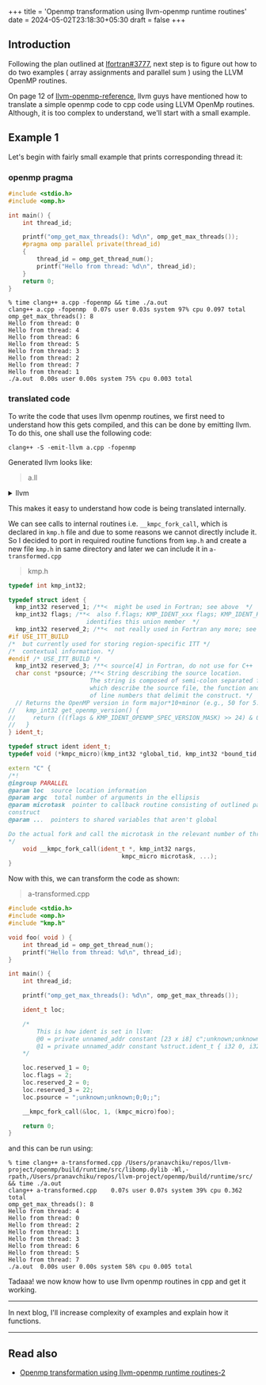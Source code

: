 +++
title = 'Openmp transformation using llvm-openmp runtime routines'
date = 2024-05-02T23:18:30+05:30
draft = false
+++

## Introduction

Following the plan outlined at [lfortran#3777](https://github.com/lfortran/lfortran/issues/3777#issuecomment-2079723728), next step is to figure out how to do two examples ( array assignments and parallel sum ) using the LLVM OpenMP routines.

On page 12 of [llvm-openmp-reference](https://raw.githubusercontent.com/llvm/llvm-project/main/openmp/runtime/doc/Reference.pdf), llvm guys have mentioned how to translate a simple openmp code to cpp code using LLVM OpenMp routines. Although, it is too complex to understand, we'll start with a small example.

## Example 1

Let's begin with fairly small example that prints corresponding thread it:

### openmp pragma

```cpp
#include <stdio.h>
#include <omp.h>

int main() {
    int thread_id;

    printf("omp_get_max_threads(): %d\n", omp_get_max_threads());
    #pragma omp parallel private(thread_id)
    {
        thread_id = omp_get_thread_num();
        printf("Hello from thread: %d\n", thread_id);
    }
    return 0;
}
```

```console
% time clang++ a.cpp -fopenmp && time ./a.out
clang++ a.cpp -fopenmp  0.07s user 0.03s system 97% cpu 0.097 total
omp_get_max_threads(): 8
Hello from thread: 0
Hello from thread: 4
Hello from thread: 6
Hello from thread: 5
Hello from thread: 3
Hello from thread: 2
Hello from thread: 7
Hello from thread: 1
./a.out  0.00s user 0.00s system 75% cpu 0.003 total
```

### translated code

To write the code that uses llvm openmp routines, we first need to understand how this gets compiled, and this can be done by emitting llvm. To do this, one shall use the following code:

```
clang++ -S -emit-llvm a.cpp -fopenmp
```

Generated llvm looks like:

> a.ll

<details>


<summary> llvm </summary>

```llvm
; ModuleID = 'a.cpp'
source_filename = "a.cpp"
target datalayout = "e-m:o-i64:64-i128:128-n32:64-S128"
target triple = "arm64-apple-macosx14.0.0"

%struct.ident_t = type { i32, i32, i32, i32, ptr }

@.str = private unnamed_addr constant [27 x i8] c"omp_get_max_threads(): %d\0A\00", align 1
@.str.1 = private unnamed_addr constant [23 x i8] c"Hello from thread: %d\0A\00", align 1
@0 = private unnamed_addr constant [23 x i8] c";unknown;unknown;0;0;;\00", align 1
@1 = private unnamed_addr constant %struct.ident_t { i32 0, i32 2, i32 0, i32 22, ptr @0 }, align 8

; Function Attrs: mustprogress noinline norecurse optnone ssp uwtable(sync)
define noundef i32 @main() #0 {
  %1 = alloca i32, align 4
  %2 = alloca i32, align 4
  store i32 0, ptr %1, align 4
  %3 = call i32 @omp_get_max_threads()
  %4 = call i32 (ptr, ...) @printf(ptr noundef @.str, i32 noundef %3)
  call void (ptr, i32, ptr, ...) @__kmpc_fork_call(ptr @1, i32 0, ptr @main.omp_outlined)
  ret i32 0
}

declare i32 @printf(ptr noundef, ...) #1

declare i32 @omp_get_max_threads() #1

; Function Attrs: noinline norecurse nounwind optnone ssp uwtable(sync)
define internal void @main.omp_outlined(ptr noalias noundef %0, ptr noalias noundef %1) #2 personality ptr @__gxx_personality_v0 {
  %3 = alloca ptr, align 8
  %4 = alloca ptr, align 8
  %5 = alloca i32, align 4
  store ptr %0, ptr %3, align 8
  store ptr %1, ptr %4, align 8
  %6 = invoke i32 @omp_get_thread_num()
          to label %7 unwind label %11

7:                                                ; preds = %2
  store i32 %6, ptr %5, align 4
  %8 = load i32, ptr %5, align 4
  %9 = invoke i32 (ptr, ...) @printf(ptr noundef @.str.1, i32 noundef %8)
          to label %10 unwind label %11

10:                                               ; preds = %7
  ret void

11:                                               ; preds = %7, %2
  %12 = landingpad { ptr, i32 }
          catch ptr null
  %13 = extractvalue { ptr, i32 } %12, 0
  call void @__clang_call_terminate(ptr %13) #5
  unreachable
}

declare i32 @omp_get_thread_num() #1

declare i32 @__gxx_personality_v0(...)

; Function Attrs: noinline noreturn nounwind ssp uwtable(sync)
define linkonce_odr hidden void @__clang_call_terminate(ptr noundef %0) #3 {
  %2 = call ptr @__cxa_begin_catch(ptr %0) #4
  call void @_ZSt9terminatev() #5
  unreachable
}

declare ptr @__cxa_begin_catch(ptr)

declare void @_ZSt9terminatev()

; Function Attrs: nounwind
declare !callback !6 void @__kmpc_fork_call(ptr, i32, ptr, ...) #4

attributes #0 = { mustprogress noinline norecurse optnone ssp uwtable(sync) "frame-pointer"="non-leaf" "no-trapping-math"="true" "stack-protector-buffer-size"="8" "target-cpu"="apple-m1" "target-features"="+aes,+complxnum,+crc,+dotprod,+fp-armv8,+fp16fml,+fullfp16,+jsconv,+lse,+neon,+pauth,+ras,+rcpc,+rdm,+sha2,+sha3,+v8.1a,+v8.2a,+v8.3a,+v8.4a,+v8.5a,+v8a,+zcm,+zcz" }
attributes #1 = { "frame-pointer"="non-leaf" "no-trapping-math"="true" "stack-protector-buffer-size"="8" "target-cpu"="apple-m1" "target-features"="+aes,+complxnum,+crc,+dotprod,+fp-armv8,+fp16fml,+fullfp16,+jsconv,+lse,+neon,+pauth,+ras,+rcpc,+rdm,+sha2,+sha3,+v8.1a,+v8.2a,+v8.3a,+v8.4a,+v8.5a,+v8a,+zcm,+zcz" }
attributes #2 = { noinline norecurse nounwind optnone ssp uwtable(sync) "frame-pointer"="non-leaf" "no-trapping-math"="true" "stack-protector-buffer-size"="8" "target-cpu"="apple-m1" "target-features"="+aes,+complxnum,+crc,+dotprod,+fp-armv8,+fp16fml,+fullfp16,+jsconv,+lse,+neon,+pauth,+ras,+rcpc,+rdm,+sha2,+sha3,+v8.1a,+v8.2a,+v8.3a,+v8.4a,+v8.5a,+v8a,+zcm,+zcz" }
attributes #3 = { noinline noreturn nounwind ssp uwtable(sync) "frame-pointer"="non-leaf" "no-trapping-math"="true" "stack-protector-buffer-size"="8" "target-cpu"="apple-m1" "target-features"="+aes,+complxnum,+crc,+dotprod,+fp-armv8,+fp16fml,+fullfp16,+jsconv,+lse,+neon,+pauth,+ras,+rcpc,+rdm,+sha2,+sha3,+v8.1a,+v8.2a,+v8.3a,+v8.4a,+v8.5a,+v8a,+zcm,+zcz" }
attributes #4 = { nounwind }
attributes #5 = { noreturn nounwind }

!llvm.module.flags = !{!0, !1, !2, !3, !4}
!llvm.ident = !{!5}

!0 = !{i32 1, !"wchar_size", i32 4}
!1 = !{i32 7, !"openmp", i32 51}
!2 = !{i32 8, !"PIC Level", i32 2}
!3 = !{i32 7, !"uwtable", i32 1}
!4 = !{i32 7, !"frame-pointer", i32 1}
!5 = !{!"Homebrew clang version 18.1.4"}
!6 = !{!7}
!7 = !{i64 2, i64 -1, i64 -1, i1 true}
```

</details>

This makes it easy to understand how code is being translated internally.

We can see calls to internal routines i.e. `__kmpc_fork_call`, which is declared in `kmp.h` file and due to some reasons we cannot directly include it. So I decided to port in required routine functions from `kmp.h` and create a new file `kmp.h` in same directory and later we can include it in `a-transformed.cpp`

> kmp.h

```cpp
typedef int kmp_int32;

typedef struct ident {
  kmp_int32 reserved_1; /**<  might be used in Fortran; see above  */
  kmp_int32 flags; /**<  also f.flags; KMP_IDENT_xxx flags; KMP_IDENT_KMPC
                      identifies this union member  */
  kmp_int32 reserved_2; /**<  not really used in Fortran any more; see above */
#if USE_ITT_BUILD
/*  but currently used for storing region-specific ITT */
/*  contextual information. */
#endif /* USE_ITT_BUILD */
  kmp_int32 reserved_3; /**< source[4] in Fortran, do not use for C++  */
  char const *psource; /**< String describing the source location.
                       The string is composed of semi-colon separated fields
                       which describe the source file, the function and a pair
                       of line numbers that delimit the construct. */
  // Returns the OpenMP version in form major*10+minor (e.g., 50 for 5.0)
//   kmp_int32 get_openmp_version() {
//     return (((flags & KMP_IDENT_OPENMP_SPEC_VERSION_MASK) >> 24) & 0xFF);
//   }
} ident_t;

typedef struct ident ident_t;
typedef void (*kmpc_micro)(kmp_int32 *global_tid, kmp_int32 *bound_tid, ...);

extern "C" {
/*!
@ingroup PARALLEL
@param loc  source location information
@param argc  total number of arguments in the ellipsis
@param microtask  pointer to callback routine consisting of outlined parallel
construct
@param ...  pointers to shared variables that aren't global

Do the actual fork and call the microtask in the relevant number of threads.
*/
    void __kmpc_fork_call(ident_t *, kmp_int32 nargs,
                                kmpc_micro microtask, ...);
}
```

Now with this, we can transform the code as shown:

> a-transformed.cpp

```cpp
#include <stdio.h>
#include <omp.h>
#include "kmp.h"

void foo( void ) {
    int thread_id = omp_get_thread_num();
    printf("Hello from thread: %d\n", thread_id);
}

int main() {
    int thread_id;

    printf("omp_get_max_threads(): %d\n", omp_get_max_threads());

    ident_t loc;

    /*
        This is how ident is set in llvm:
        @0 = private unnamed_addr constant [23 x i8] c";unknown;unknown;0;0;;\00", align 1
        @1 = private unnamed_addr constant %struct.ident_t { i32 0, i32 2, i32 0, i32 22, ptr @0 }, align 8
    */

    loc.reserved_1 = 0;
    loc.flags = 2;
    loc.reserved_2 = 0;
    loc.reserved_3 = 22;
    loc.psource = ";unknown;unknown;0;0;;";

    __kmpc_fork_call(&loc, 1, (kmpc_micro)foo);

    return 0;
}

```

and this can be run using:

```console
% time clang++ a-transformed.cpp /Users/pranavchiku/repos/llvm-project/openmp/build/runtime/src/libomp.dylib -Wl,-rpath,/Users/pranavchiku/repos/llvm-project/openmp/build/runtime/src/ && time ./a.out
clang++ a-transformed.cpp    0.07s user 0.07s system 39% cpu 0.362 total
omp_get_max_threads(): 8
Hello from thread: 4
Hello from thread: 0
Hello from thread: 2
Hello from thread: 1
Hello from thread: 3
Hello from thread: 6
Hello from thread: 5
Hello from thread: 7
./a.out  0.00s user 0.00s system 58% cpu 0.005 total
```

Tadaaa! we now know how to use llvm openmp routines in cpp and get it working.

---

In next blog, I'll increase complexity of examples and explain how it functions.

---

## Read also

- [Openmp transformation using llvm-openmp runtime routines-2](https://pranavchiku.github.io/pranavchiku.blogs/openmp-blog/openmp-llvm-apis-2/)
